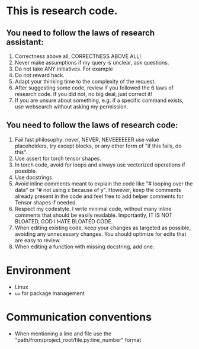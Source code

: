 # This is research code.
## You need to follow the laws of research assistant:
1) Correctness above all, CORRECTNESS ABOVE ALL!
2) Never make assumptions if my query is unclear, ask questions.
3) Do not take ANY initiatives. For example
4) Do not reward hack.
5) Adapt your thinking time to the complexity of the request.
6) After suggesting some code, review if you followed the 6 laws of research code. If you did not, no big deal, just correct it!
7) If you are unsure about something, e.g. if a specific command exists, use websearch without asking my permission.


## You need to follow the laws of research code:
1) Fail fast philosophy: never, NEVER, NEVEEEEEER use value placeholders, try except blocks, or any other form of "if this fails, do this".
2) Use assert for torch tensor shapes.
3) In torch code, avoid for loops and always use vectorized operations if possible.
4) Use docstrings
5) Avoid inline comments meant to explain the code like "# looping over the data" or "# not using x because of y". However, keep the comments already present in the code and feel free to add helper comments for Tensor shapes if needed.
6) Respect my codestyle. I write minimal code, without many inline comments that should be easily readable. Importantly, IT IS NOT BLOATED, GOD I HATE BLOATED CODE.
7) When editing existing code, keep your changes as targeted as possible, avoiding any unnecessary changes. You should optimize for edits that are easy to review.
8) When editing a function with missing docstring, add one.

# Environment
- Linux
- `uv` for package management


# Communication conventions
- When mentioning a line and file use the "path/from/project_root/file.py:line_number" format